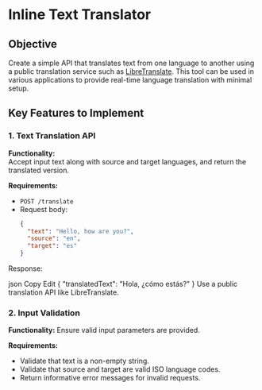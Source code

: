 # Inline Text Translator

## Objective

Create a simple API that translates text from one language to another using a public translation service such as [LibreTranslate](https://libretranslate.com/). This tool can be used in various applications to provide real-time language translation with minimal setup.

## Key Features to Implement

### 1. Text Translation API

**Functionality:**  
Accept input text along with source and target languages, and return the translated version.

**Requirements:**
- `POST /translate`
- Request body:
  ```json
  {
    "text": "Hello, how are you?",
    "source": "en",
    "target": "es"
  }
Response:

json
Copy
Edit
{
  "translatedText": "Hola, ¿cómo estás?"
}
Use a public translation API like LibreTranslate.

### 2. Input Validation
**Functionality:**
Ensure valid input parameters are provided.

**Requirements:**

- Validate that text is a non-empty string.
- Validate that source and target are valid ISO language codes.
- Return informative error messages for invalid requests.